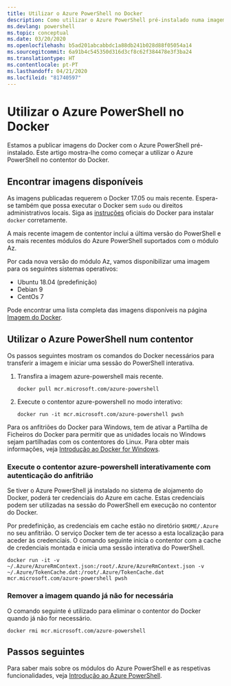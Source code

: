 ```yaml
---
title: Utilizar o Azure PowerShell no Docker
description: Como utilizar o Azure PowerShell pré-instalado numa imagem do Docker.
ms.devlang: powershell
ms.topic: conceptual
ms.date: 03/20/2020
ms.openlocfilehash: b5ad201abcabbdc1a88db241b028d88f05054a14
ms.sourcegitcommit: 6a91b4c545350d316d3cf8c62f384478e3f3ba24
ms.translationtype: HT
ms.contentlocale: pt-PT
ms.lasthandoff: 04/21/2020
ms.locfileid: "81740597"
---
```

# <a name="using-azure-powershell-in-docker"></a>Utilizar o Azure PowerShell no Docker

Estamos a publicar imagens do Docker com o Azure PowerShell pré-instalado. Este artigo mostra-lhe como começar a utilizar o Azure PowerShell no contentor do Docker.

## <a name="finding-available-images"></a>Encontrar imagens disponíveis

As imagens publicadas requerem o Docker 17.05 ou mais recente. Espera-se também que possa executar o Docker sem `sudo` ou direitos administrativos locais. Siga as [instruções][install] oficiais do Docker para instalar `docker` corretamente.

A mais recente imagem de contentor inclui a última versão do PowerShell e os mais recentes módulos do Azure PowerShell suportados com o módulo Az.

Por cada nova versão do módulo Az, vamos disponibilizar uma imagem para os seguintes sistemas operativos:

- Ubuntu 18.04 (predefinição)
- Debian 9
- CentOs 7

Pode encontrar uma lista completa das imagens disponíveis na página [Imagem do Docker][az image].

## <a name="using-azure-powershell-in-a-container"></a>Utilizar o Azure PowerShell num contentor

Os passos seguintes mostram os comandos do Docker necessários para transferir a imagem e iniciar uma sessão do PowerShell interativa.

1. Transfira a imagem azure-powershell mais recente.

   ```console
   docker pull mcr.microsoft.com/azure-powershell
   ```

1. Execute o contentor azure-powershell no modo interativo:

   ```console
   docker run -it mcr.microsoft.com/azure-powershell pwsh
   ```

Para os anfitriões do Docker para Windows, tem de ativar a Partilha de Ficheiros do Docker para permitir que as unidades locais no Windows sejam partilhadas com os contentores do Linux. Para obter mais informações, veja [Introdução ao Docker for Windows][file-sharing].

### <a name="run-the-azure-powershell-container-interactively-using-host-authentication"></a>Execute o contentor azure-powershell interativamente com autenticação do anfitrião

Se tiver o Azure PowerShell já instalado no sistema de alojamento do Docker, poderá ter credenciais do Azure em cache. Estas credenciais podem ser utilizadas na sessão do PowerShell em execução no contentor do Docker.

Por predefinição, as credenciais em cache estão no diretório `$HOME/.Azure` no seu anfitrião. O serviço Docker tem de ter acesso a esta localização para aceder às credenciais. O comando seguinte inicia o contentor com a cache de credenciais montada e inicia uma sessão interativa do PowerShell.

```console
docker run -it -v ~/.Azure/AzureRmContext.json:/root/.Azure/AzureRmContext.json -v ~/.Azure/TokenCache.dat:/root/.Azure/TokenCache.dat mcr.microsoft.com/azure-powershell pwsh
```

### <a name="remove-the-image-when-no-longer-needed"></a>Remover a imagem quando já não for necessária

O comando seguinte é utilizado para eliminar o contentor do Docker quando já não for necessário.

```console
docker rmi mcr.microsoft.com/azure-powershell
```

## <a name="next-steps"></a>Passos seguintes

Para saber mais sobre os módulos do Azure PowerShell e as respetivas funcionalidades, veja [Introdução ao Azure PowerShell](get-started-azureps.md).

<!-- link references -->
[install]: https://docs.docker.com/engine/installation/
[powershell image]: https://hub.docker.com/_/microsoft-powershell
[az image]: https://hub.docker.com/_/microsoft-azure-powershell
[file-sharing]: https://docs.docker.com/docker-for-windows/#file-sharing
